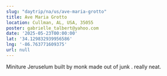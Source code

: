 ```yaml
---
slug: "daytrip/na/us/ave-maria-grotto"
title: Ave Maria Grotto
location: Cullman, AL, USA, 35055
poster: gabrielle_talbert@yahoo.com
date: '2025-05-23T00:00:00'
lat: '34.129832939956586'
lng: '-86.763771609375'
url: null
---
```


Miniture Jeruselum built by monk made out of junk . really neat.
